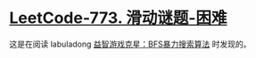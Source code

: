 # [LeetCode-773. 滑动谜题-困难](https://leetcode.cn/problems/sliding-puzzle/) 

这是在阅读 labuladong [益智游戏克星：BFS暴力搜索算法](https://mp.weixin.qq.com/s/Xn-oW7QRu8spYzL3B6zLxw) 时发现的。

